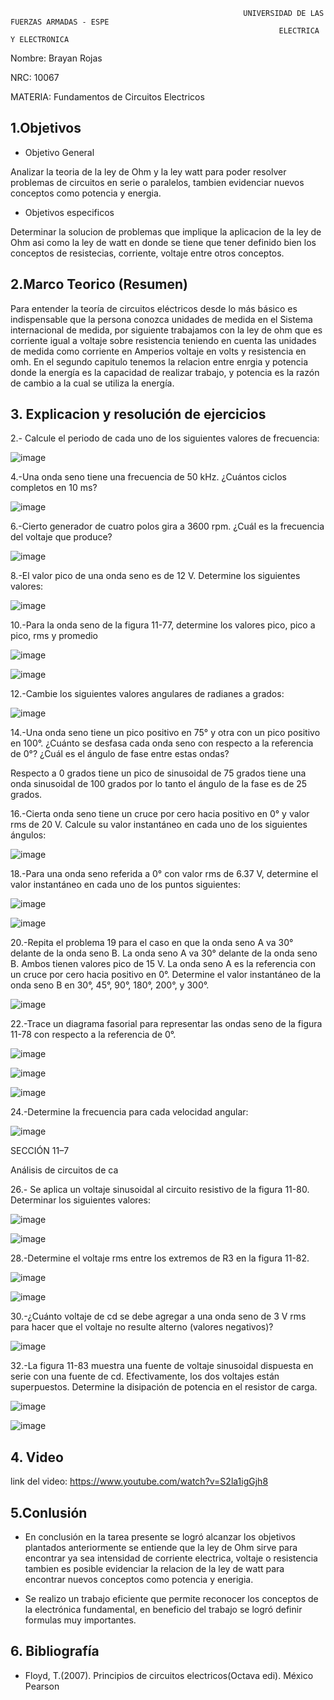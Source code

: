                                                         UNIVERSIDAD DE LAS FUERZAS ARMADAS - ESPE
                                                                ELECTRICA Y ELECTRONICA

Nombre: Brayan Rojas

NRC: 10067

MATERIA: Fundamentos de Circuitos Electricos 

## 1.Objetivos


* Objetivo General

Analizar la teoria de la ley de  Ohm y la ley watt para poder resolver problemas de circuitos en serie o paralelos, tambien evidenciar nuevos conceptos como potencia y energia. 


* Objetivos especificos

Determinar la solucion de problemas que implique la aplicacion de la ley de Ohm asi como la ley de watt en donde se tiene que tener definido bien los conceptos de resistecias, corriente, voltaje entre otros conceptos.

## 2.Marco Teorico (Resumen)

Para entender la teoría de circuitos eléctricos desde lo más básico es indispensable que la persona conozca unidades de medida en el Sistema internacional de medida, por siguiente trabajamos con la ley de ohm que es corriente igual a voltaje sobre resistencia teniendo en cuenta las unidades de medida como corriente en Amperios voltaje en volts y resistencia en omh. En el segundo capitulo tenemos la relacion entre enrgia y potencia donde la energía es la capacidad de realizar trabajo, y potencia es la razón de cambio a la cual se utiliza la energía.

## 3. Explicacion y resolución de ejercicios

2.- Calcule el periodo de cada uno de los siguientes valores de frecuencia:

![image](https://user-images.githubusercontent.com/116810935/210662354-97fbf8c6-6ee0-4110-af48-82536efc39fd.png)

4.-Una onda seno tiene una frecuencia de 50 kHz. ¿Cuántos ciclos completos en 10 ms?

![image](https://user-images.githubusercontent.com/116810935/210662904-a18a7377-6318-46f8-a9c1-c389924e01b2.png)


6.-Cierto generador de cuatro polos gira a 3600 rpm. ¿Cuál es la frecuencia del voltaje que produce?

![image](https://user-images.githubusercontent.com/116810935/210662555-134c5958-2adc-425d-a11f-5058e72367e6.png)

8.-El valor pico de una onda seno es de 12 V. Determine los siguientes valores:

![image](https://user-images.githubusercontent.com/116810935/210663261-d0c866cf-db09-4773-9d26-bb2ff0a625ab.png)

10.-Para la onda seno de la figura 11-77, determine los valores pico, pico a pico, rms y promedio

![image](https://user-images.githubusercontent.com/116810935/210663335-1a02f75b-a970-4fd8-8ec5-3ce2253d6780.png)

![image](https://user-images.githubusercontent.com/116810935/210663450-3a6a97ba-754a-4817-a3ae-b40cef78c424.png)

12.-Cambie los siguientes valores angulares de radianes a grados:

![image](https://user-images.githubusercontent.com/116810935/210663819-527c4926-b1e9-43d3-8113-2cc233adbe6a.png)

14.-Una onda seno tiene un pico positivo en 75° y otra con un pico positivo en 100°. ¿Cuánto se desfasa cada onda seno con respecto a la referencia de 0°? ¿Cuál es el ángulo de fase entre estas ondas?

Respecto a 0 grados tiene un pico de sinusoidal de 75 grados tiene una onda sinusoidal de 100 grados por lo tanto el ángulo de la fase es de 25 grados.


16.-Cierta onda seno tiene un cruce por cero hacia positivo en 0° y valor rms de 20 V. Calcule su valor instantáneo en cada uno de los siguientes ángulos:


![image](https://user-images.githubusercontent.com/116810935/210664162-503c11ed-0720-41e3-a0f5-5b8e586d4fb8.png)

18.-Para una onda seno referida a 0° con valor rms de 6.37 V, determine el valor instantáneo en cada uno de los puntos siguientes:

![image](https://user-images.githubusercontent.com/116810935/210666145-c7d8e741-6695-4093-b7c5-352ab440ae2f.png)

![image](https://user-images.githubusercontent.com/116810935/210666204-568ea29a-351d-466a-8736-55ae23d48a33.png)

20.-Repita el problema 19 para el caso en que la onda seno A va 30° delante de la onda seno B. La onda seno A va 30° delante de la onda seno B. Ambos tienen valores pico de 15 V. La onda seno A es la referencia con un cruce por cero hacia positivo en 0°. Determine el valor instantáneo de la onda seno B en 30°, 45°, 90°, 180°, 200°, y 300°.

![image](https://user-images.githubusercontent.com/116810935/210667256-fa6d7a13-8d5c-4ed8-b40f-f5f253d7eb91.png)

22.-Trace un diagrama fasorial para representar las ondas seno de la figura 11-78 con respecto a la referencia de 0°.

![image](https://user-images.githubusercontent.com/116810935/210667362-7cac6b2a-5282-459a-b373-e7a4b2c736a1.png)

![image](https://user-images.githubusercontent.com/116810935/210667415-9922219e-c0e5-431c-b1f6-9bb3ed4fbc04.png)

![image](https://user-images.githubusercontent.com/116810935/210667444-97018660-90be-4763-851f-71eed7bc68a2.png)

24.-Determine la frecuencia para cada velocidad angular:

![image](https://user-images.githubusercontent.com/116810935/210667918-be5319c4-a241-42ea-8d80-71a14134bc69.png)

SECCIÓN 11–7

Análisis de circuitos de ca

26.- Se aplica un voltaje sinusoidal al circuito resistivo de la figura 11-80. Determinar los siguientes valores:

![image](https://user-images.githubusercontent.com/116810935/210667951-3ef9ef00-7843-4a62-80c6-72a6cd1aeb87.png)

![image](https://user-images.githubusercontent.com/116810935/210668463-609a7a7d-7022-422f-889b-db4e1c9bfe80.png)

28.-Determine el voltaje rms entre los extremos de R3 en la figura 11-82.

![image](https://user-images.githubusercontent.com/116810935/210668500-ca8514d9-5453-4de7-b362-8aacf5f10967.png)

![image](https://user-images.githubusercontent.com/116810935/210668542-be2731b9-d695-467d-987d-124c1a683013.png)

30.-¿Cuánto voltaje de cd se debe agregar a una onda seno de 3 V rms para hacer que el voltaje no resulte alterno (valores negativos)?


![image](https://user-images.githubusercontent.com/116810935/210668581-269542cc-463e-4b75-8cda-cf2cca81c4a2.png)

32.-La figura 11-83 muestra una fuente de voltaje sinusoidal dispuesta en serie con una fuente de cd. Efectivamente, los dos voltajes están superpuestos. Determine la disipación de potencia en el resistor de carga.

![image](https://user-images.githubusercontent.com/116810935/210668675-35ec70d5-e4ca-4e2a-8001-f06ebff2de3a.png)


![image](https://user-images.githubusercontent.com/116810935/210668701-161852a1-77fc-4f91-9098-fb6c30dbae01.png)




















































































 ## 4. Video
 
 link del video: https://www.youtube.com/watch?v=S2la1igGjh8
 
 ## 5.Conlusión 
 
 * En conclusión en la tarea presente se logró alcanzar los objetivos plantados anteriormente se entiende que la ley de Ohm sirve para encontrar ya sea intensidad de corriente electrica, voltaje o resistencia tambien es posible evidenciar la relacion de la ley de watt para encontrar nuevos conceptos como potencia y enerigia.
  
* Se realizo un trabajo eficiente que permite reconocer los conceptos de la electrónica fundamental, en beneficio del trabajo se logró definir formulas muy importantes.


## 6. Bibliografía

* Floyd, T.(2007). Principios de circuitos electricos(Octava edi). México Pearson

